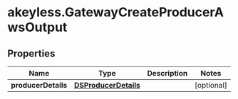 # akeyless.GatewayCreateProducerAwsOutput

## Properties

Name | Type | Description | Notes
------------ | ------------- | ------------- | -------------
**producerDetails** | [**DSProducerDetails**](DSProducerDetails.md) |  | [optional] 


